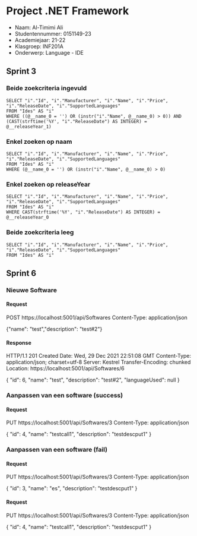 # Project .NET Framework

* Naam: Al-Timimi Ali
* Studentennummer: 0151149-23
* Academiejaar: 21-22
* Klasgroep: INF201A
* Onderwerp: Language - IDE

## Sprint 3

### Beide zoekcriteria ingevuld
```
SELECT "i"."Id", "i"."Manufacturer", "i"."Name", "i"."Price", "i"."ReleaseDate", "i"."SupportedLanguages"
FROM "Ides" AS "i"
WHERE ((@__name_0 = '') OR (instr("i"."Name", @__name_0) > 0)) AND (CAST(strftime('%Y', "i"."ReleaseDate") AS INTEGER) = @__releaseYear_1)
```

### Enkel zoeken op naam
```
SELECT "i"."Id", "i"."Manufacturer", "i"."Name", "i"."Price", "i"."ReleaseDate", "i"."SupportedLanguages"
FROM "Ides" AS "i"
WHERE (@__name_0 = '') OR (instr("i"."Name", @__name_0) > 0)
```
### Enkel zoeken op releaseYear
```
SELECT "i"."Id", "i"."Manufacturer", "i"."Name", "i"."Price", "i"."ReleaseDate", "i"."SupportedLanguages"
FROM "Ides" AS "i"
WHERE CAST(strftime('%Y', "i"."ReleaseDate") AS INTEGER) = @__releaseYear_0
```
### Beide zoekcriteria leeg
```
SELECT "i"."Id", "i"."Manufacturer", "i"."Name", "i"."Price", "i"."ReleaseDate", "i"."SupportedLanguages"
FROM "Ides" AS "i"
```

## Sprint 6

### Nieuwe Software

#### Request
POST https://localhost:5001/api/Softwares
Content-Type: application/json

{"name": "test","description": "test#2"}

#### Response
HTTP/1.1 201 Created
Date: Wed, 29 Dec 2021 22:51:08 GMT
Content-Type: application/json; charset=utf-8
Server: Kestrel
Transfer-Encoding: chunked
Location: https://localhost:5001/api/Softwares/6

{
"id": 6,
"name": "test",
"description": "test#2",
"languageUsed": null
}

### Aanpassen van een software (success)

#### Request
PUT https://localhost:5001/api/Softwares/3
Content-Type: application/json

{
"id": 4,
"name": "testcall1",
"description": "testdescput1"
}

### Aanpassen van een software (fail)

#### Request

PUT https://localhost:5001/api/Softwares/3
Content-Type: application/json

{
"id": 3,
"name": "es",
"description": "testdescput1"
}

#### Request

PUT https://localhost:5001/api/Softwares/3
Content-Type: application/json

{
"id": 4,
"name": "testcall1",
"description": "testdescput1"
}

